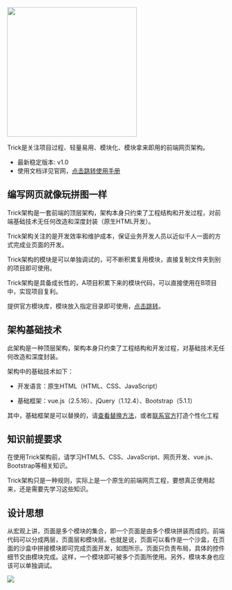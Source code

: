<img src="https://raw.githubusercontents.com/YiiGaa/Trick/master/Prop/Common/Img/logo.png" width="300"/>

Trick是关注项目过程、轻量易用、模块化、模块拿来即用的前端网页架构。

- 最新稳定版本: v1.0
- 使用文档详见官网，[点击跳转使用手册](https://stoprefactoring.com/#content@content#framework/trick/)

## 编写网页就像玩拼图一样

Trick架构是一套前端的顶层架构，架构本身只约束了工程结构和开发过程，对前端基础技术无任何改造和深度封装（原生HTML开发）。

Trick架构关注的是开发效率和维护成本，保证业务开发人员以近似千人一面的方式完成业页面的开发。

Trick架构的模块是可以单独调试的，可不断积累复用模块，直接复制文件夹到别的项目即可使用。

Trick架构是具备成长性的，A项目积累下来的模块代码，可以直接使用在B项目中，实现项目复利。

提供官方模块库，模块放入指定目录即可使用，[点击跳转](https://stoprefactoring.com/#content@content#module/front/)。

## 架构基础技术

此架构是一种顶层架构，架构本身只约束了工程结构和开发过程，对基础技术无任何改造和深度封装。

架构中的基础技术如下：

- 开发语言：原生HTML（HTML、CSS、JavaScript）

- 基础框架：vue.js（2.5.16）、jQuery（1.12.4）、Bootstrap（5.1.1）


其中，基础框架是可以替换的，请[查看替换方法](https://stoprefactoring.com/#content@content#framework/trick/other-dependence)，或者[联系官方](https://stoprefactoring.com/#content@content#consult/suport/suport-overview)打造个性化工程

## 知识前提要求

在使用Trick架构前，请学习HTML5、CSS、JavaScript、网页开发、vue.js、Bootstrap等相关知识。

Trick架构只是一种规则，实际上是一个原生的前端网页工程，要想真正使用起来，还是需要先学习这些知识。

## 设计思想

从宏观上讲，页面是多个模块的集合，即一个页面是由多个模块拼装而成的。前端代码可以分成两层，页面层和模块层。也就是说，页面可以看作是一个沙盒，在页面的沙盒中拼接模块即可完成页面开发，如图所示。页面只负责布局，具体的控件细节交由模块完成。这样，一个模块即可被多个页面所使用。另外，模块本身也应该可以单独调试。

![](https://raw.githubusercontents.com/YiiGaa/Trick/master/Prop/Common/Img/designconcept.png)
